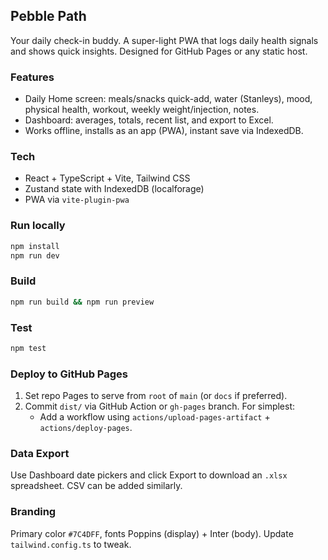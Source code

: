 ## Pebble Path

Your daily check-in buddy. A super-light PWA that logs daily health signals and shows quick insights. Designed for GitHub Pages or any static host.

### Features
- Daily Home screen: meals/snacks quick-add, water (Stanleys), mood, physical health, workout, weekly weight/injection, notes.
- Dashboard: averages, totals, recent list, and export to Excel.
- Works offline, installs as an app (PWA), instant save via IndexedDB.

### Tech
- React + TypeScript + Vite, Tailwind CSS
- Zustand state with IndexedDB (localforage)
- PWA via `vite-plugin-pwa`

### Run locally
```bash
npm install
npm run dev
```

### Build
```bash
npm run build && npm run preview
```

### Test
```bash
npm test
```

### Deploy to GitHub Pages
1. Set repo Pages to serve from `root` of `main` (or `docs` if preferred).
2. Commit `dist/` via GitHub Action or `gh-pages` branch. For simplest:
   - Add a workflow using `actions/upload-pages-artifact` + `actions/deploy-pages`.

### Data Export
Use Dashboard date pickers and click Export to download an `.xlsx` spreadsheet. CSV can be added similarly.

### Branding
Primary color `#7C4DFF`, fonts Poppins (display) + Inter (body). Update `tailwind.config.ts` to tweak.


